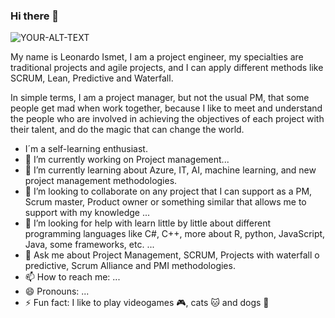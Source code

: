 ### Hi there 👋
<picture>
 <source media="(prefers-color-scheme: dark)" srcset="YOUR-DARKMODE-IMAGE">
 <source media="(prefers-color-scheme: light)" srcset="YOUR-LIGHTMODE-IMAGE">
 <img alt="YOUR-ALT-TEXT" src="YOUR-DEFAULT-IMAGE">
</picture>

My name is Leonardo Ismet, I am a project engineer, my specialties are traditional projects and agile projects, and I can apply different methods like SCRUM, Lean, Predictive and Waterfall.

In simple terms, I am a project manager, but not the usual PM, that some people get mad when work together, because I like to meet and understand the people who are involved in achieving the objectives of each project with their talent, and do the magic that can change the world.

- I´m a self-learning enthusiast. 
- 🔭 I’m currently working on Project management...
- 🌱 I’m currently learning about Azure, IT, AI, machine learning, and new project management methodologies.
- 👯 I’m looking to collaborate on any project that I can support as a PM, Scrum master, Product owner or something similar that allows me to support with my knowledge ... 
- 🤔 I’m looking for help with learn little by little about different programming languages like C#, C++, more about R, python, JavaScript, Java, some frameworks, etc.  ...
- 💬 Ask me about Project Management, SCRUM, Projects with waterfall o predictive, Scrum Alliance and PMI methodologies.
- 📫 How to reach me: ...
- 😄 Pronouns: ...
- ⚡ Fun fact: I like to play videogames 🎮, cats 🐱 and dogs 🐶


